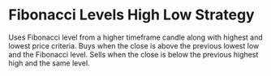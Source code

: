 # Fibonacci Levels High Low Strategy

Uses Fibonacci level from a higher timeframe candle along with highest and lowest price criteria.
Buys when the close is above the previous lowest low and the Fibonacci level. Sells when the close is below the previous highest high and the same level.
